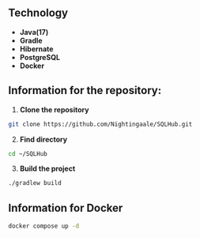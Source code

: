 ## Technology  

- **Java(17)**
- **Gradle**
- **Hibernate**
- **PostgreSQL**
- **Docker**
  
## Information for the repository:

1. **Clone the repository**
``` bash  
git clone https://github.com/Nightingaale/SQLHub.git
```

2. **Find directory**
``` bash
cd ~/SQLHub
```

3. **Build the project**
``` bash
./gradlew build
```

## Information for Docker
``` bash
docker compose up -d
```
